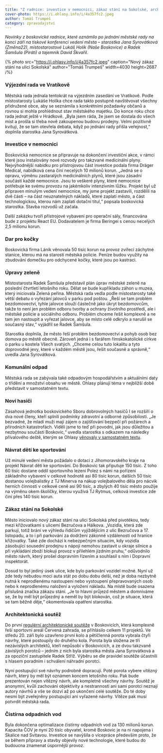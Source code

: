 ```yaml
---
title: "Z radnice: investice v nemocnici, zákaz stání na Sokolské, architektonická soutěž"
cover-photo: https://i.ohlasy.info/i/4a357fc2.jpeg
author: Tomáš Trumpeš
category: zpravodajství
---
```


*Novinky z boskovické radnice, které oznámilo po jednání městské rady na konci září na tiskové konferenci vedení města – starostka Jana Syrovátková (Změna22), místostarostové Lukáš Holík (Naše Boskovice) a Radek Šamšula (Piráti) a tajemník David Škvařil.*

{% photo src="https://i.ohlasy.info/i/4a357fc2.jpeg" caption="Nový zákaz stání na ulici Sokolská" author="Tomáš Trumpeš" width=4030 height=2687 /%}

### Výjezdní rada ve Vratíkově

Městská rada jednala tentokrát na výjezdním zasedání ve Vratíkově. Podle místostarosty Lukáše Holíka chce rada takto postupně navštěvovat všechny přidružené obce, aby se seznámila s konkrétními požadavky občanů a rovnou si mohla prohlédnout stav městského majetku. Do konce roku chce rada jednat ještě v Hrádkově. „Byla jsem ráda, že jsem se dostala do všech míst a prošla si třeba nově zakoupenou budovu prodejny. Velmi pozitivně kvituji, že se tam otevřela debata, když po jednání rady přišla veřejnost,“ doplnila starostka Jana Syrovátková.

### Investice v nemocnici

Boskovická nemocnice se připravuje na dokončení investiční akce, v rámci které jsou instalovány nové rozvody pro takzvané medicinální plyny. Nejvýhodnější nabídku pro přístrojovou část investice podala firma Dräger Medical, nabídková cena činí necelých 10 milionů korun. „Jedná se o opravu, výměnu zastaralých medicinálních plynů, které jsou zásadní součástí každé nemocnice. Jsou to veškeré plyny, které nemocnice potřebuje ke svému provozu na jakémkoliv intenzivním lůžku. Projekt byl už připraven minulým vedení nemocnice, my jsme projekt zastavili, rozdělili na dvě části – na část neuznatelných nákladů, které zaplatí město, a část technologickou, kterou nám zaplatí dotační titul,“ popsala boskovická starostka. Stavba rozvodů už začala.

Další zakázku tvoří přístrojové vybavení pro operační sály, financována bude z projektu React EU. Dodavatelem je firma Beringei s cenou necelých 2,5 milionu korun.

### Dar pro kočky

Boskovická firma Láník věnovala 50 tisíc korun na provoz zvířecí záchytné stanice, kterou má na starosti městská policie. Peníze budou využity na zbudování domečku pro odchycené kočky, které jsou po kastraci. 

### Úpravy zeleně

Místostarosta Radek Šamšula představil plán úprav městské zeleně na poslední čtvrtletí letošního roku. Dělat se bude kupříkladu záhon u muzea, který iniciovala Zelená peřina. Městská rada vedla podle místostarosty také větší debatu o vyřezání jalovců v parku pod poštou. „Řeší se tam problém bezdomovectví, tyhle jalovce slouží částečně jako úkryt bezdomovcům, takže to není jen problém odboru tvorby a ochrany životního prostředí, ale i městské policie a sociálního odboru. Problém chceme řešit komplexně a ne tam jen nastoupit a vyřezat jalovce, aby se místo celé odkrylo a narušil se současný stav,“ vyjádřil se Radek Šamšula. 

Starostka doplnila, že město řeší problém bezdomovectví a pohyb osob bez domova po městě obecně. Zároveň jedná i s farářem římskokatolické církve o parku u kostela Všech svatých. „Chceme celou tuto lokalitu a tyto doprovodné jevy, které v každém městě jsou, řešit současně a správně,“ uvedla Jana Syrovátková.

### Komunální odpad

Městská rada se zabývala také odpadovým hospodářstvím a aktuálními daty o třídění a množství obsahu ve městě. Ohlasy plánují téma v nejbližší době představit v samostatném textu.

### Noví hasiči

Zásahová jednotka boskovického Sboru dobrovolných hasičů I se rozšíří o dva nové členy, kteří splnili podmínky zdravotní a odborné způsobilosti. „Je bezvadné, že mladí muži mají zájem o zajišťování bezpečí při požárech a přírodních katastrofách. Viděli jsme to teď při povodni, jak jsou důležitou a nezbytnou součástí Boskovic,“ uvedla starostka s odkazem na následky přívalového deště, kterým se Ohlasy [věnovaly v samostatném textu](https://ohlasy.info/clanky/2023/10/zaplavy-komenskeho.html).

### Návrat dětí ke sportování

Už minulé vedení města požádalo o dotaci z Jihomoravského kraje na projekt Návrat dětí ke sportování. Do Boskovic tak připutuje 150 tisíc. Z toho 60 tisíc dostane oddíl sportovního lezení Polez s námi na pořízení základního vybavení v celkové hodnotě asi 80 tisíc korun, dalších 50 tisíc dostanou volejbalistky z TJ Minerva na nákup volejbalového děla pro nácvik herních činností v celkové ceně asi 90 tisíc, a zbylých 40 tisíc město použije na výměnu okem školičky, kterou využívá TJ Rytmus, celková investice zde činí přes 140 tisíc korun.

### Zákaz stání na Sokolské

Město iniciovalo nový zákaz stání na ulici Sokolská před pivotékou, tedy mezi křižovatkami s ulicemi Bezručova a Hálkova. „Vozidla, která zde parkují, totiž brání ve výhledu řidičům vyjíždějícím z ulic Bezručova a 17. listopadu, a to i při parkování za dodržení zákonné vzdálenosti od hranice křižovatky. Také zde dochází k nebezpečným situacím, kdy vozidla zásobující sousední prodejnu s nápoji nemohou zastavit u okraje silnice a při vykládání zboží blokují provoz v přilehlém jízdním pruhu,“ odůvodnilo město návrh, který prošel dopravním řízením a souhlasil s ním i Dopravní inspektorát.

Dosud to byl jediný úsek ulice, kde bylo parkování vozidel možné. Nyní už zde tedy nebudou moci auta stát po dobu dobu delší, než je doba nezbytně nutná k neprodlenému nastoupení nebo vystoupení přepravovaných osob nebo k neprodlenému naložení a vyložení nákladu. Na místě bude osazena příslušná značka zákazu stání. „Je to hlavní průjezd městem a domníváme se, že by měl být průjezdný a neměl by být blokován, což je situace, která se tam běžně děje,“ okomentovala opatření starostka.

### Architektonická soutěž

Do první [regulérní architektonické soutěže](https://ohlasy.info/clanky/2023/05/soutez-cervenka.html) v Boskovicích, která komplexně řeší sportovní areál Červená zahrada, se přihlásilo celkem 11 projektů. Ve středu 20. září bylo uzavřeno první kolo a pětičlenná porota vybrala čtyři návrhy, které postoupily do druhého kola. Porota byla složena ze tří nezávislých architektů, kteří nepůsobí v Boskovicích, a ze dvou takzvaně závislých porotců – jedním z nich byla starostka města Jana Syrovátková a za opoziční zastupitele Radek Stříž. Výběru se dle pravidel soutěže účastnili s hlasem poradním i schválení náhradní porotci.

Nyní postupující své návrhy podrobně dopracují. Poté porota vybere vítězný návrh, který by měl být oznámen koncem letošního roku. Pak bude prezentován nejen vítězný návrh, ale kompletně všechny návrhy. Soutěž je anonymní, kvůli zachování objektivity a nestrannosti ani sami porotci neznají autory návrhů a vše se dozví až po ukončení celé soutěže. Do té doby nesmí být zveřejněny postupující ani vyřazené návrhy. Vítěze pak musí potvrdit městská rada.

### Čistírna odpadních vod

Byla dokončena optimalizace čistírny odpadních vod za 130 milionů korun. Kapacita ČOV je nyní 20 tisíc obyvatel, kromě Boskovic je na ni napojena i Skalice nad Svitavou. Investice se navýšila o vícepráce především proto, že se během přípravy a stavby objevily nové technologie, které budou do budoucna znamenat úspornější provoz.